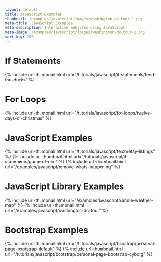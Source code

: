 ```yaml
---
layout: default
title: JavaScript Examples
thumbnail: /examples/javascript/images/washington-dc-tour-1.png
meta-title: JavaScript Examples
meta-description: Interactive websites using JavaScript.
meta-image: /examples/javascript/images/washington-dc-tour-2.png
sort-key: 200
---
```


# If Statements

{% include url-thumbnail.html url="/tutorials/javascript/if-statements/feed-the-ducks" %}

# For Loops

{% include url-thumbnail.html url="/tutorials/javascript/for-loops/twelve-days-of-christmas" %}

# JavaScript Examples

{% include url-thumbnail.html url="/tutorials/javascript/fetch/etsy-listings" %}
{% include url-thumbnail.html url="/tutorials/javascript/if-statements/game-of-nim" %}
{% include url-thumbnail.html url="/examples/javascript/remove-whats-happening" %}

# JavaScript Library Examples

{% include url-thumbnail.html url="/examples/javascript/simple-weather-map" %}
{% include url-thumbnail.html url="/examples/javascript/washington-dc-tour" %}

# Bootstrap Examples

{% include url-thumbnail.html url="/tutorials/javascript/boostrap/personal-page-bootstrap-default" %}
{% include url-thumbnail.html url="/tutorials/javascript/bootstrap/personal-page-bootstrap-cyborg" %}
